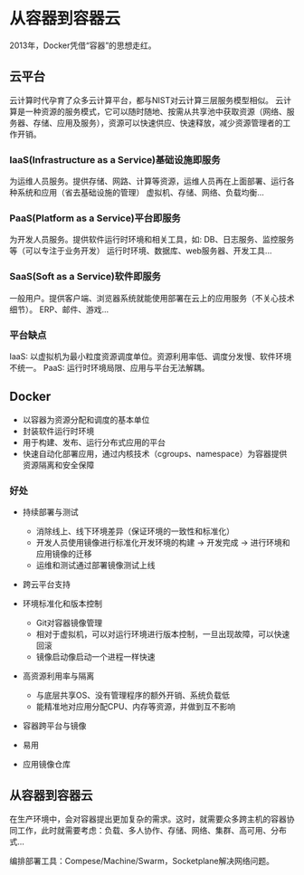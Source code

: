 # 从容器到容器云
2013年，Docker凭借“容器”的思想走红。

## 云平台
云计算时代孕育了众多云计算平台，都与NIST对云计算三层服务模型相似。
云计算是一种资源的服务模式，它可以随时随地、按需从共享池中获取资源（网络、服务器、存储、应用及服务），资源可以快速供应、快速释放，减少资源管理者的工作开销。

### IaaS(Infrastructure as a Service)基础设施即服务
为运维人员服务。提供存储、网路、计算等资源，运维人员再在上面部署、运行各种系统和应用（省去基础设施的管理）
虚拟机、存储、网络、负载均衡...

### PaaS(Platform as a Service)平台即服务
为开发人员服务。提供软件运行时环境和相关工具，如: DB、日志服务、监控服务等（可以专注于业务开发）
运行时环境、数据库、web服务器、开发工具...

### SaaS(Soft as a Service)软件即服务
一般用户。提供客户端、浏览器系统就能使用部署在云上的应用服务（不关心技术细节）。
ERP、邮件、游戏...

### 平台缺点
IaaS: 以虚拟机为最小粒度资源调度单位。资源利用率低、调度分发慢、软件环境不统一。
PaaS: 运行时环境局限、应用与平台无法解耦。

## Docker
- 以容器为资源分配和调度的基本单位
- 封装软件运行时环境
- 用于构建、发布、运行分布式应用的平台
- 快速自动化部署应用，通过内核技术（cgroups、namespace）为容器提供资源隔离和安全保障

### 好处
- 持续部署与测试
    + 消除线上、线下环境差异（保证环境的一致性和标准化）
    + 开发人员使用镜像进行标准化开发环境的构建 -> 开发完成 -> 进行环境和应用镜像的迁移
    + 运维和测试通过部署镜像测试上线

- 跨云平台支持

- 环境标准化和版本控制
    + Git对容器镜像管理
    + 相对于虚拟机，可以对运行环境进行版本控制，一旦出现故障，可以快速回滚
    + 镜像启动像启动一个进程一样快速

- 高资源利用率与隔离
    + 与底层共享OS、没有管理程序的额外开销、系统负载低
    + 能精准地对应用分配CPU、内存等资源，并做到互不影响

- 容器跨平台与镜像

- 易用

- 应用镜像仓库

## 从容器到容器云
在生产环境中，会对容器提出更加复杂的需求。这时，就需要众多跨主机的容器协同工作，此时就需要考虑：负载、多人协作、存储、网络、集群、高可用、分布式...

编排部署工具：Compese/Machine/Swarm，Socketplane解决网络问题。



